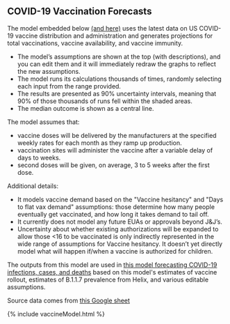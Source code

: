## COVID-19 Vaccination Forecasts

The model embedded below [(and here)](https://my.causal.app/models/28192) uses the latest data on US COVID-19 vaccine distribution and administration and generates projections for total vaccinations, vaccine availability, and vaccine immunity.

* The model’s assumptions are shown at the top (with descriptions), and you can edit them and it will immediately redraw the graphs to reflect the new assumptions.
* The model runs its calculations thousands of times, randomly selecting each input from the range provided.
* The results are presented as 90% uncertainty intervals, meaning that 90% of those thousands of runs fell within the shaded areas.
* The median outcome is shown as a central line.

The model assumes that:
* vaccine doses will be delivered by the manufacturers at the specified weekly rates for each month as they ramp up production.
* vaccination sites will administer the vaccine after a variable delay of days to weeks. 
* second doses will be given, on average, 3 to 5 weeks after the first dose.

Additional details:
* It models vaccine demand based on the "Vaccine hesitancy" and "Days to flat vax demand" assumptions: those determine how many people eventually get vaccinated, and how long it takes demand to tail off.
* It currently does not model any future EUAs or approvals beyond J&J’s. 
* Uncertainty about whether existing authorizations will be expanded to allow those <16 to be vaccinated is only indirectly represented in the wide range of assumptions for Vaccine hesitancy. It doesn’t yet directly model what will happen if/when a vaccine is authorized for children.

The outputs from this model are used in [this model forecasting COVID-19 infections, cases, and deaths](cases.html) based on this model's estimates of vaccine rollout, estimates of B.1.1.7 prevalence from Helix, and various editable assumptions.

Source data comes from [this Google sheet](https://docs.google.com/spreadsheets/d/11lgBxcW5jmxGV-osoFhnlAxgW6DzqZXzKdYuR43RbgA/edit)

{% include vaccineModel.html %}
